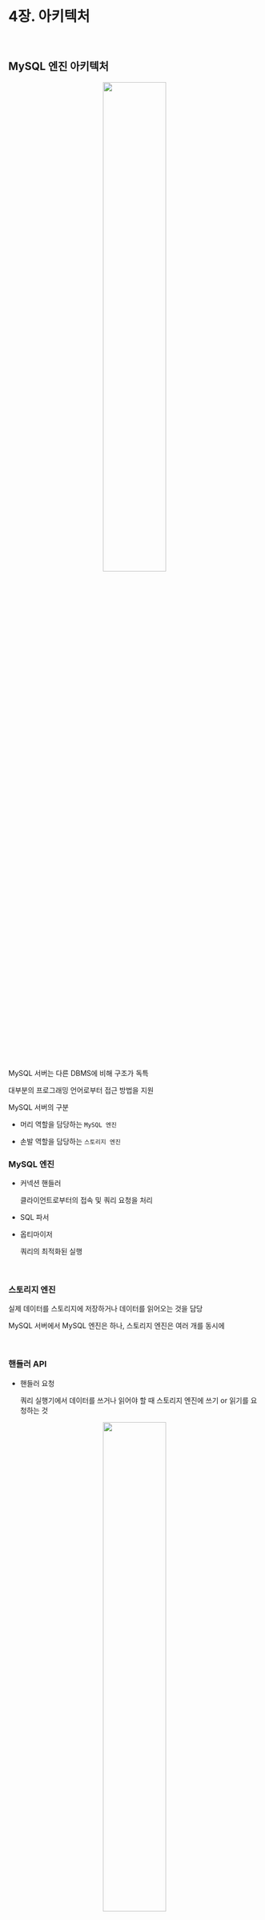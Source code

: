 # 4장. 아키텍처



<br>

## MySQL 엔진 아키텍처

<p align="center"><img src="./images/4_1.png" width="50%"></p>


MySQL 서버는 다른 DBMS에 비해 구조가 독특

대부분의 프로그래밍 언어로부터 접근 방법을 지원

MySQL 서버의 구분

- 머리 역할을 담당하는 `MySQL 엔진`

- 손발 역할을 담당하는 `스토리지 엔진`

### MySQL 엔진

- 커넥션 핸들러

    클라이언트로부터의 접속 및 쿼리 요청을 처리

- SQL 파서

- 옵티마이저

    쿼리의 최적화된 실행

<br>

### 스토리지 엔진

실제 데이터를 스토리지에 저장하거나 데이터를 읽어오는 것을 담당

MySQL 서버에서 MySQL 엔진은 하나, 스토리지 엔진은 여러 개를 동시에

<br>

### 핸들러 API

- 핸들러 요청

    쿼리 실행기에서 데이터를 쓰거나 읽어야 할 때 스토리지 엔진에 쓰기 or 읽기를 요청하는 것

<p align="center"><img src="./images/4_2.png" width="50%"></p>

핸들러 API를 통해 얼마나 많은 데이터(레코드) 작업이 있었는지 확인 가능

<br>

### MySQL 스레딩 구조

<p align="center"><img src="./images/4_3.png" width="80%"></p>

MySQL 서버는 프로세스 기반이 아니라 스레드 기반으로 작동


<br>

### 포그라운드 스레드

MySQL 서버에 접속하면 요청을 처리해줄 스레드를 생성해 클라이언트에게 할당 

DBMS 앞단에서 사용자(클라이언트)와 통신하기에 포그라운드 스레드(사용자 스레드)

<br>

데이터를 MySQL의 데이터 버퍼나 캐시로부터 가져오거나, 없는 경우 직접 디스크의 데이터나 인덱스 파일로부터 데이터를 읽어와서 각 클라이언트 사용자가 요청하는 쿼리 문장을 처리

<br>

최소 MySQL 서버에 접속된 클라이언트 수만큼 존재

작업을 마치고 커넥션 종료 -> 커넥션 담당 스레드는 스레드 캐시로

<br>




MyISAM 테이블은 디스크 쓰기까지 포그라운드 스레드가 처리

InnoDB 테이블은 데이터 버퍼나 캐시까지만 포그라운드 스레드가 처리

<br>

### 백그라운드 스레드

InnoDB는 여러 가지 작업이 백그라운드로 처리

- 인서트 버퍼를 병합

- 로그를 디스크로 기록(중요)

- InnoDB 버퍼 풀의 데이터를 디스크에 기록(중요)

- 데이터를 버퍼로 읽어옴

- 잠금이나 데드락을 모니터링

<br>

InnoDB에서 데이터를 읽는 작업은 포그라운드 스레드에서 처리되기 때문에 읽기 스레드는 많이 설정할 필요 X

쓰기 스레드는 아주 많은 작업을 백그라운드로 처리하기 때문에 충분히 설정해야 함

<br>

쓰기 작업은 지연되어 처리될 수 있지만 읽기 작업은 절대 지연될 수 없음

<br>

### 메모리 할당 및 사용 구조

<p align="center"><img src="./images/4_4.png" width="60%"></p>

MySQL에서 사용되는 메모리 공간

- 글로벌 메모리

- 로컬 메모리

### 글로벌 메모리

MySQL 서버가 시작되면서 운영체제로부터 할당

스레드 수와 무관하게 하나의 메모리 공간만 할당

#### 대표적인 글로벌 메모리

- 테이블 캐시

- InnoDB 버퍼 풀

- InnoDB 어댑티브 해시 인덱스

- InnoDB 리두 로그 버퍼

<br>

### 로컬 메모리

클라이언트 스레드가 쿼리를 처리하는 데 사용하는 메모리 영역

각 클라이언트 스레드 별로 독립적으로 할당, 절대 공유되지 않음


#### 대표적인 로컬 메모리

- 정렬 버퍼

- 조인 버퍼

- 바이너리 로그 캐시

- 네트워크 버퍼

<br>

### 플러그인 스토리지 엔진 모델

<p align="center"><img src="./images/4_5.png" width="80%"></p>

MySQL의 독특한 구조 중 대표적인 것이 플러그인 모델

<br>

<p align="center"><img src="./images/4_6.png" width="100%"></p>

쿼리의 실행 과정 중 거의 `대부분의 작업이 MySQL 엔진`에서 처리되고 마지막 `데이터 읽기/쓰기 작업이 스토리지 엔진`에 의해 처리

<br>

MySQL 엔진은 사람 역할 / 스토리지 엔진은 자동차 역할

MySQL 엔진이 스토리지 엔진을 조정하기 위해 `핸들러`를 사용 

<br>

```
하나의 쿼리 작업은 여러 하위 작업으로 나뉘는데, 각 하위 작업이 MySQL 엔진 영역에서 처리되는지 스토리지 엔진 영역에서 처리되는지 알아야 한다.
```

### 스토리지 엔진

<p align="center"><img src="./images/4_7.png" width="100%"></p>

Supprot 컬럼의 값 4가지

- YES : 해당 스토리지 엔진이 포함, 사용 가능 상태로 활성화

- DEFAULT : 필수 스토리지 엔진

- NO : 포함되지 않음, 사용하기 위해서는 서버를 다시 빌드(컴파일)해야 함

- DISABLED : 포함 But, 비활성화

<br>

#### 컴포넌트

플러그인 아키텍처를 대체하기 위해 컴포넌트 아키텍처를 지원

<br>

### 쿼리 실행 구조

<p align="center"><img src="./images/4_8.png" width="70%"></p>

#### 쿼리 파서

사용자 요청으로 들어온 쿼리 문장을 토큰(MySQL이 인식할 수 있는 최소 단위)으로 분리해 트리 형태의 구조로 만들어 내는 작업

#### 전처리기

파서 트리를 기반으로 쿼리 문장에 구조적인 문제점이 있는지 확인

토큰을 테이블, 칼럼 이름 등에 매핑해서 해당 객체의 존재 여부와 접근 권한을 확인하는 과정

#### 옵티마이저

쿼리 문장을 저렴한 비용으로 가장 빠르게 처리할지를 결정하는 역할

DBMS의 두뇌


#### 실행 엔진

실행 엔진과 핸들러는 손과 발

예를 들어, 옵티마이저가 GROUP BY를 처리하기 위해 임시 테이블을 사용하기로 결정했다면

1. 실행 엔진이 핸들러에게 임시 테이블을 만들라고 요청

2. 실행 엔진은 WHERE 절에 일치하는 레코드를 읽어오라고 핸들러에게 요청

3. 읽어온 레코드들을 1번에서 준비한 임시 테이블로 저장하라고 다시 핸들러에게 요청

4. 데이터가 준비된 임시 테이블에서 필요한 방식으로 데이터를 읽어오라고 다시 핸들러에게 요청

5. 최종적으로 실행 엔진은 결과를 사용자나 다른 모듈로 넘김

`즉, 실행 엔진은 계획대로 각 핸들러에게 요청해서 받은 결과를 또 다른 핸들러 요청의 입력으로 연결하는 역할을 수행`

#### 핸들러(스토리지 엔진)

MySQL 실행 엔진의 요청에 따라 데이터를 디스크로 저장하고 디스크로 읽어 오는 역할을 담당

<br>

### 쿼리 캐시

쿼리 캐시는 빠른 응답을 필요로 하는 웹 기반 응용 프로그램에서 중요한 역할

SQL 실행 결과를 메모리에 캐시하고 동일 SQL 쿼리가 실행되면 즉시 결과를 반환

하지만, 테이블의 데이터가 변경되면 모두 삭제해야 하기 때문에 MySQL 8.0으로 올라오면서 기능이 완전 제거

<br>

### 스레드 풀

MySQL 서버의 CPU가 제한된 개수의 스레드 처리에만 집중할 수 있게 해서 서버의 자원 소모를 줄이는 것이 목적

동시에 실행 중인 스레드들을 CPU가 최대한 잘 처리해낼 수 있는 수준으로 줄여서 빨리 처리하게 하는 기능

<BR>

### 트랜잭션 지원 메타 데이터

테이블의 구조 정보와 스토어드 프로그램 등의 정보를 데이터 딕셔너리 또는 메타데이터라고 함

8.0 버전부터는 관련 정보를 InnoDB의 테이블에 저장

## InnoDB 스토리지 엔진 아키텍처

<p align="center"><img src="./images/4_9.png" width="100%"></p>

InnoDB는 MySQL 스토리지 엔진 중 거의 유일하게 레코드 기반 잠금을 제공하며, 높은 동시성 처리와 안정적이며 성능이 뛰어남

<br>

### 프라이머리 키에 의한 클러스터링

InnoDB의 모든 테이블은 기본적으로 프라이머리 키를 기준으로 클러스터링되어 저장

즉, 프라이머리 키 값의 순서대로 디스크에 저장

프라이머리 키가 클러스터링 인덱스이기 때문에 프라이머리 키를 이용한 레인지 스캔은 상당히 빠름

쿼리의 실행 계획에서 프라이머리 키는 다른 보조 인덱스에 비해 비중이 높게 설정

<br>

MyISAM 스토리지 엔진에서는 클러스터링 키를 지원하지 않음

<br>

### 외래 키 지원

외래 키 지원은 InnoDB 스토리지 엔진에서만 지원

부모 테이블과 자식 테이블 모두 해당 칼럼에 인덱스 생성이 필요하고, 변경 시 데이터 체크 작업이 필요하므로 잠금이 여러 테이블로 전파되고 데드락이 발생할 수 있기에 주의

foreign_key_checks 변수로 외래 키 체크 작업을 켜고 끌 수 있음

<br>

### MVCC(Multi Version Concurrency Control)

레코드 레벨의 트랜잭션을 지원하는 DBMS가 제공하는 기능

MVCC의 목적은 잠금을 사용하지 않는 일관된 읽기 제공

InnoDB는 언두 로그를 이용해 이 기능을 구현


<p align="center"><img src="./images/4_10.png" width="80%"></p>


<p align="center"><img src="./images/4_11.png" width="70%"></p>


<p align="center"><img src="./images/4_12.png" width="70%"></p>

UPDATE 문장이 실행되면 커밋 실행 여부와 관계 없이 버퍼 풀은 새로운 값인 경기로 업데이트

디스크의 데이터 파일에는 체크포인트나 InnoDB의 Write 스레드에 의해 새로운 값으로 업데이트되거나 아닐 수도 있음

아직 COMMIT이나 ROLLBACK이 되지 않은 상태에서 다른 사용자가 작업 중인 레코드를 조회한다면 어디에 있는 데이터를 조회할까?

```
mysql> SELECT * FROM member WHERE m_id=12;
```
<p align="center"><img src="./images/4_13.png" width="70%"></p>

```
먼저 COMMIT과 ROLLBACK을 이해하려면 TRANSACTION 진행 과정에 대해서 알아야 함

COMMIT

보류중인 모든 데이터 변경사항을 영구적으로 적용. 현재 트랜잭션 종료

ROLLBACK

보류중인 모든 데이터 변경사항을 폐기. 현재 트랜잭션 종료, 직전 커밋 직후의 단계로 회귀(되돌아가기)

전체 트랜잭션을 롤백함

SAVEPOINT

ROLLBACK 할 포인트 지정(세이브포인트).
```

<br>

다시 위의 질문으로 돌아가 답을 한다면, MySQL 서버의 시스템 변수(transaction_isolation)에 설정된 격리 수준에 따라 다름

격리 수준이 READ_UNCOMMITED인 경우 버퍼 풀이 가지고 있는 변경된 데이터를 읽어서 반환

READ_COMMITED거나 그 이상의 격리 수준인 경우 변경되기 이전의 내용을 보관하고 있는 언두 영역의 데이터를 반환

`해당 과정을 DBMS에서 MVCC라고 표현`

`즉, 하나의 레코드(회원 번호가 12인 레코드)에 대해 2개의 버전이 유지되고, 필요에 따라 어느 데이터가 보여지는지 여러 가지 상황에 따라 달라지는 구조`

<br>

### 잠금 없는 일관된 읽기(Non-Locking Consistent Read)

InnoDB는 MVCC 기술을 이용해 잠금을 걸지 않고 읽기 작업을 수행

```
## 잠금이란?

여러 사용자가 동시에 데이터베이스를 변경할 때 잠금은 충돌을 방지하고 일관된 상태를 유지하는 것
```

특정 사용자가 레코드를 변경하고 아직 커밋을 수행하지 않았다고 하더라도 이 변경 트랜잭션이 다른 사용자의 SELECT 작업을 방해하지 않음

이럴 때 언두 로그를 사용

오랜 시간 동안 활성 상태인 트랜잭션으로 인해 서버가 느려지는 문제가 있는데 이런 일관된 읽기를 위해 언두 로그를 삭제하지 않고 유지해야 되기 때문에 발생하는 문제

```
MVCC가 적합한 경우:

데이터 읽기 작업이 많은 경우: MVCC는 데이터 읽기 작업에 영향을 거의 미치지 않기 때문에 데이터 읽기 작업이 많은 경우에 적합합니다.

데이터 변경 작업이 빈번하지 않은 경우: MVCC는 데이터 변경 작업에 잠금이 필요하지 않지만, 변경 작업이 빈번할 경우 성능 저하를 초래할 수 있습니다.


MVCC가 적합하지 않은 경우:

데이터 변경 작업이 빈번한 경우: MVCC는 데이터 변경 작업에 잠금이 필요하지 않지만, 변경 작업이 빈번할 경우 성능 저하를 초래할 수 있습니다.

저장 공간이 부족한 경우: MVCC는 여러 버전의 데이터를 저장하기 때문에 저장 공간이 부족한 경우 적합하지 않습니다.
```

<br>


### 자동 데드락 감지

Inno DB는 잠금이 교착 상태에 빠지지 않았는지 확인하기 위해 잠금 대기 목록을 그래프 형태로 관리

데드락 감지 스레드가 주기적으로 잠금 대기 그래프를 검사해 교착 상태에 빠진 트랜잭션들을 찾아서 그 중에 하나를 강제 종료

어느 트랜잭션을 먼저 강제 종료할 것인지는 트랜잭션의 언두 로그 양이며, 더 적게 가진 트랜잭션이 롤백의 대상

innodb_table_locks 시스템 변수를 활성화하면 InnoDB 내부 레코드 잠금 뿐 아니라 테이블 레벨의 잠금까지 감지할 수 있음

<br>

동시 처리 스레드가 많아지거나 트랜잭션이 가진 잠금의 개수가 많아지면 데드락 감지 스레드가 느려짐

<br>

### 자동화된 장애 복구

InnoDB에는 손실이나 장애로부터 데이터를 보호하기 위한 여러 가지 메커니즘이 탑재

이런 매커니즘을 이용해 MySQL 서버가 시작될 때 완료되지 못한 트랜잭션이나 일부만 기록된 데이터 페이지 등에 대한 복구 작업이 자동으로 진행

<br>

InnoD 스토리지 엔진은 매우 견고해서 데이터 파일이 손상되거나 MySQL 서버가 시작되는 못하는 경우는 거의 없음

하지만, 디스크나 서버 하드웨어 이슈로 자동 복구를 못하는 경우 복구하기 쉽지 않음

<br>

이때는 innodb_force_recovery 시스템 변수를 설정해서 서버를 시작해야 함

1. InnoDB의 로그 파일이 손상됐다면 6으로 설정하고 MySQL 서버를 가동

2. 테이블의 데이터 파일이 손상됐다면 1로 설정하고 MySQL 서버를 가동

3. 어떤 부분이 문제인지 알 수 없다면 1 ~ 6까지 변경하면서 MySQL을 재시작

<br>

### InnoDB 버퍼 풀

InnoDB 스토리지 엔진에서 가장 핵심적인 부분

디스크의 데이터 파일이나 인덱스 정보를 메모리에 캐시해두는 공간

쓰기 작업을 지연시켜 일괄 작업으로 처리할 수 있게 해주는 버퍼 역할도 같이

<br>

일반적인 애플리케이션에서는 INSERT, UPDATE, DELETE처럼 데이터를 변경하는 쿼리는 데이터 파일의 레코드를 변경하기에 랜덤한 디스크 작업을 발생 시킴

하지만, 버퍼 풀이 이런 변경된 데이터를 모아서 처리하면 랜덤한 디스크 작업의 횟수를 줄일 수 있음

<br>

### 버퍼 풀의 크기 설정

운영체제와 각 클라이언트 스레드가 사용할 메모리를 고려해서 설정

처음으로 MySQL 서버를 준비한다면 다음과 같이 권장

1. 운영체제의 전체 메모리 공간이 8GB 미만이라면 50% 정도만 버퍼풀로 설정

2. 메모리 공간이 그 이상이라면 50% 이상으로 점점 올려가면서 최적점을 찾기

3. 50GB 이상이라면 15GB에서 30GB를 뺀 나머지를 버퍼 풀로 할당

<br>

innodb_buffer_pool_size 시스템 변수로 크기를 설정 가능하며, 동적으로 크기 확장 가능

크리티컬한 변경이기에 서버가 한가한 시점에 하는 것이 좋음

크기를 줄이는 작업은 서비스 영향도가 매우 크므로 가능하면 하지 않는 것이 좋음

<br>

### 버퍼 풀의 구조

버퍼 풀을 페이지 크기(innodb_page_size)의 조각으로 쪼개어 엔진이 데이터를 필요로 할 때 해당 데이터 페이지를 읽어서 각 조각에 저장

페이지 크기 조각을 관리하기 위한 3가지 자료 구조

1. LRU(Least Recently Used) 리스트

2. Flush 리스트

3. Free 리스트

```
## LRU 자료구조란 무엇일까요?

LRU는 "Least Recently Used"의 약자로, 최근에 가장 오랫동안 사용하지 않은 데이터를 제거하는 자료구조입니다. 캐시 메모리와 같은 제한된 공간에서 데이터를 효율적으로 관리할 때 유용하게 사용됩니다.


## LRU 자료구조의 작동 방식

LRU 자료구조는 다음과 같은 방식으로 작동합니다.

데이터 삽입: 새로운 데이터가 LRU 자료구조에 삽입될 때, 가장 최근에 사용된 데이터의 위치 바로 뒤에 추가됩니다.

데이터 접근: 이미 LRU 자료구조에 존재하는 데이터에 접근할 때, 해당 데이터를 가장 최근에 사용된 위치로 이동시킵니다.

데이터 제거: LRU 자료구조에 공간이 부족할 때, 가장 오랫동안 사용되지 않은 데이터가 제거됩니다.


## LRU 자료구조의 구현

LRU 자료구조는 일반적으로 다음과 같은 두 가지 방법으로 구현됩니다.

연결 리스트: 데이터를 연결 리스트로 연결하고, 최근에 사용된 데이터 순서대로 연결 리스트를 유지합니다.

해시 테이블: 데이터를 해시 테이블에 저장하고, 각 데이터의 사용 시간 정보를 함께 저장합니다.
```

<p align="center"><img src="./images/4_14.png" width="50%"></p>

<br>

`InnoDB 스토리지 엔진에서 데이터를 찾는 과정`

1. 필요한 레코드가 저장된 데이터 페이지가 버퍼 풀에 있는지 검사

    1. InnoDB 어댑티브 해시 인덱스를 이용해 페이지를 검색

    2. 해당 테이블의 인덱스(B-Tree)를 이용해 버퍼 풀에서 페이지를 검색

    3. 버퍼 풀에 이미 데이터 페이지가 있었다면 해당 페이지의 포인터를 MRU(Most Recently Used) 방향으로 승급

2. 디스크에서 필요한 데이터 페이지를 버퍼 풀에 적재하고, 적재된 페이지에 대한 포인터를 LRU 헤더 부분에 추가

3. 버퍼 풀의 LRU 헤더 부분에 적재된 데이터 페이지가 실제로 읽히면 MRU 헤더 부분으로 이동

4. 버퍼 풀에 상주하는 데이터 페이지는 사용자 쿼리가 얼마나 최근에 접근했는지에 따라 나이가 부여되며, 오랫동안 사용되지 않으면 나이가 오래되고 해당 페이지는 버퍼 풀에서 제거

5. 필요한 데이터가 자주 접근됐다면 해당 페이지의 인덱스 키를 어댑티브 해시 인덱스에 추가


`즉, 버퍼 풀 내부에서 최근 접근 여부에 따라서 데이터 페이지는 서로 경쟁하면서 MRU, LRU로 이동`

<br>

플러시 리스트는 디스크로 동기화되지 않은 데이터를 가진 데이터 페이지의 변경 시점 기준의 페이지 목록을 관리

데이터 변경이 가해진 데이터 페이지는 플러시 리스트에 관리되고 특정 시점이 되면 디스크로 기록되야 함

데이터가 변경되면 InnoDB는 변경 내용을 리두 로그에 기록하고 버퍼 풀의 데이터 페이지에도 변경 내용을 반영

그래서 리두 로그의 각 엔트리는 특정 데이터 페이지와 연결

<br>

### 버퍼 풀과 리두 로그

버퍼 풀과 리두 로그는 매우 밀접한 관계

버퍼 풀은 DB 서버 성능 향상을 위해 데이터 캐시와 쓰기 버퍼링 두가지 용도

버퍼 풀의 메모리 공간만 단순히 늘리는 것은 데이터 캐시 기능만 향상시키는 것

`쓰기 버퍼링 기능까지 향상시키려면 버퍼 풀과 리두 로그와의 관계를 이해`해야 함

<br>

버퍼 풀은 전혀 변경되지 않은 클린 페이지와 함께 INSERT, UPDATE, DELETE 명령으로 변경된 데이터를 가진 더티 페이지도 가지고 있음

더티 페이지는 디스크와 메모리(버퍼 풀)의 데이터 상태가 다르기에 언젠가는 디스크에 기록되어야 함

하지만 더티 페이지는 버퍼 풀에 무한정 있을 수 없음

InnoDB에서 리두 로그는 1개 이상의 고정 크기 파일을 연결해서 순환 고리처럼 사용

즉, 데이터 변경이 계속 발생하면 리두 로그 파일에 기록됐던 로그 엔트리는 다시 새로운 로그 엔트리로 덮어 쓰임

```
MySQL에서 로그 엔트리란 무엇일까요?

MySQL에서 로그 엔트리는 서버 활동에 대한 기록입니다. 로그 엔트리에는 다음과 같은 정보가 포함됩니다.

날짜 및 시간: 로그 엔트리가 생성된 날짜와 시간
로그 수준: 로그 엔트리의 중요도 수준 (예: 정보, 경고, 오류)
사용자: 로그 엔트리를 생성한 사용자
클라이언트 주소: 로그 엔트리를 생성한 클라이언트의 IP 주소
쿼리: 실행된 SQL 쿼리
메시지: 로그 엔트리의 내용
```

<br>

```
언두 로그와 리두 로그는 똑같지 않습니다. 둘 다 데이터베이스 트랜잭션 관리에 사용되지만 역할과 작동 방식에서 차이점이 있습니다.

1. 역할

언두 로그: 트랜잭션 취소 시 필요한 데이터를 저장합니다.
리두 로그: 트랜잭션 커밋 시 필요한 데이터를 저장합니다.

2. 작동 방식

언두 로그:

트랜잭션 진행 중 변경된 데이터의 이전 값을 저장합니다.
트랜잭션 취소 시 언두 로그를 사용하여 데이터를 이전 상태로 되돌립니다.

리두 로그:

트랜잭션 진행 중 변경된 데이터의 변경 내용을 저장합니다.
트랜잭션 커밋 시 리두 로그를 사용하여 데이터를 영구적으로 저장합니다.
```


InnoDB는 전체 리두 로그 파일에서 재사용 가능한 공간과 재사용 불가능한 공간(활성 리두 로그)을 구분해서 관리

리두 로그 파일의 공간은 계속 순환되어 재사용되지만 매번 기록될 때마다 로그 포지션은 계속 증가된 값을 갖음(Log Sequnece Number : LSN)

<br>

InnoDB는 주기적으로 체크포인트 이벤트를 발생시켜 리두 로그와 버퍼 풀의 더티 페이지를 디스크로 동기화하는데 LSN이 활성 리두 로그 공간의 시작점

마지막 리두 로그 엔트리의 LSN - 가장 최근 체크포인트의 LSN = 체크포인트 에이지

<br>

버퍼 풀의 더티 페이지는 특정 리두 로그 엔트리와의 관계를 가지고, 체크포인트가 발생하면 체크포인트 LSN보다 작은 리두 로그 엔트리와 관련된 더티 페이지는 모두 디스크로 동기화

<br>

간단한 예제

1. 버퍼 풀이 100GB, 리두 로그 파일의 전체 크기가 100MB

2. 버퍼 풀이 100MB, 리두 로그 파일의 전체 크기가 100GB

1번의 경우 체크포인트 에이지가 최대 100MB, 데이터 페이지가 16KB라고 가정하면 허용 가능한 더티 페이지의 크기는 400MB

이 경우 버퍼 풀의 크기는 크지만 실제 쓰기 버퍼링 효과는 거의 미미

2번의 경우 400GB의 더티 페이지를 가질 수 있지만 버퍼 풀의 크기가 100MB이기에 최대 허용 가능 버퍼 페이지는 100MB

<br>

두가지 모두 좋은 설정은 아니며, 특히 2번은 버퍼 풀에 더티 페이지 비율이 너무 높은 상태에서 갑자기 버퍼 풀이 필요한 상황이 오면 매우 많은 더티 페이지를 한번에 기록해야 하는 상황이 있음

`일반적으로 리두 로그는 변경 분만 가지고 있고, 버퍼 풀은 데이터 페이지를 통채로 가지기 때문에 리두 로그는 훨씬 작은 공간만 있으면 됨`

<br>

### 버퍼 풀 플러시

InnoDB는 버퍼 풀에서 디스크로 기록되지 않은 더티 페이지들을 성능 하락 없이 디스크에 동기화하기 위해 2개의 플러시 기능을 백그라운드로 실행

- 플러시 리스트 플러시

- LRU 리스트 플러시

<br>

### 플러시 리스트 플러시

리두 로그 공간의 재활용을 위해 주기적으로 오래된 리두 로그 엔트리가 사용하는 공간을 비워야 함

`리두 로그 공간이 지워지려면 반드시 InnoDB 버퍼 풀의 더티 페이지가 먼저 디스크로 동기화`

이를 위해 주기적으로 플러시 리스트 플러시 함수를 호출해서 오래 전에 변경된 데이터 페이지 순서대로 디스크에 동기화하는 작업을 수행

이 때 언제부터 얼마나 많은 더티 페이지를 한 번에 디스크에 기록하느냐에 따라 쿼리 처리가 악영향을 받지 않으면서 처리

innodb_page_cleaners - 클리너 스레드 개수 조정, buffer_pool_instances 설정 값과 동일하게

innodb_max_dirty_pages_pct - 더티 페이지 비율 조정, 가능하면 기본값 유지

<br>

버퍼 풀에 더티 페이지가 많으면 디스크 쓰기 폭팔 현상이 발생할 가능성이 높음

innodb_max_dirty_pages_pct_lwm - 일정 수준 이상 더티 페이지가 발생하면 조금씩 더티 페이지를 디스크로 기록

<br>


innodb_io_capacity - 어느 정도의 디스크 읽고 쓰기가 가능한지 설정

innodb_io_capacity_max - 디스크가 최대 성능을 발휘할 때 어느 정도의 디스크 읽고 쓰기가 가능한지 설정

여기서 디스크 읽고 쓰기란 백그라운드 스레드가 수행하는 디스크 작업을 의미

대부분 버퍼 풀의 더티 페이지 쓰기가 이에 해당

<br>

### 어댑티브 플러시

활성화시 버퍼 풀의 더티 페이지 비율이나 io_capacity, io_capacity_max 값에 의존하지 않고 새로운 알고리즘 사용

리두 로그 증가 속도를 분석해서 적절 수준의 더티 페이지가 버퍼 풀에 유지될 수 있도록

<br>

### LRU 리스트 플러시

LRU 리스트에서 사용 빈도가 낮은 데이터 페이지들을 제거해서 새로운 페이지를 읽어올 공간을 만들 때, LRU 리스트 플러시 함수 사용

<br>

### 버퍼 풀 상태 백업 및 복구

버퍼 풀은 쿼리의 성능에 매우 밀접

서버를 셧다운 했다가 다시 시작했을 때, 쿼리 처리 성능이 평상시 1/10도 안되는 경우가 대부분

그만큼, 버퍼 풀에 쿼리들이 사용할 데이터들이 준비되었을 때 성능이 좋아짐

이런 경우를 워밍업(Warming Up)이라고 표현


<br>

MySQL 5.6 버전부터 버퍼 풀 덤프 및 적재 기능 도입

셧다운하기 전에 버퍼 풀을 백업할 수 있음

innodb_buffer_pool_dump_now - 버퍼 풀 상태 백업

innodb_buffer_pool_load_now - 백업된 버퍼 풀 복구

<br>

버퍼 풀은 LRU 리스트에 적재된 데이터 페이지의 메타 정보만 가져와 저장하기에 백업이 매우 빠름

하지만, 복구하는 과정은 데이터 페이지를 다시 디스크에서 읽어야 하기에 시간이 걸릴 수도

<br>

innodb_buffer_pool_load_abort - 버퍼 풀 복구 작업이 너무 오래 걸릴 때 멈추기 가능

innodb_buffer_pool_dump_at_shutdown - 버퍼 풀 백업 자동화

innodb_buffer_pool_load_at_startup - 버퍼 풀 복구 자동화

<br>

### 버퍼 풀의 적재 내용 확인

information_schema DB의 innodb_buffer_page 테이블을 이용해 어떤 테이블의 페이지들이 버퍼 풀 메모리에 적재되어 있는지 확인 가능

하지만, 버퍼 풀이 큰 경우 이 테이블 조회가 부하가 커서 사용하기 어렵

8.0 버전 이후부터는 innodb_cached_indexes 테이블로 인덱스별 데이터 페이지가 얼마나 적재되어 있는지와 전체 페이지 대비 비율을 확인 가능

<p align="center"><img src="./images/4_15.png" width="80%"></p>

<br>

<p align="center"><img src="./images/4_16.png" width="80%"></p>

<br>


### Double Write Buffer

리두 로그는 리두 로그 공간의 낭비를 막기 위해 변경된 내용만 기록

이로 인해, 더티 페이지를 디스크 파일로 플러시할 때, 일부만 기록되는 문제가 발생하면 그 페이지의 내용은 복구할 수 없을 수도 있음

(플러시한 후 리두 로그는 삭제하기 때문)

이런 현상을 Partial-page, Torn-page라고 함

<br>

이런 문제를 막기 위해 Double-Write 기법을 사용

<p align="center"><img src="./images/4_17.png" width="50%"></p>

<br>

실제 데이터 파일에 변경 내용을 기록하기 전에 'A' ~ 'E'까지의 더티 페이지를 우선 묶어서 한 번의 디스크 쓰기로 시스템 테이블스페이스의 DoubleWrite 버퍼에 기록

해당 내용은 실제 데이터 쓰기가 중간에 실패할 때만 목적으로 사용됨

<br>

데이터의 안정성을 위해 사용되며 활성화를 고려하는 것이 좋음

<br>


### 언두 로그

`트랜잭션과 격리 수준 보장을 위해 DML(INSERT, UPDATE, DELETE)로 변경되기 이전 버전의 데이터를 별도로 백업함`

이런 데이터가 `언두 로그`

- 트랜잭션 보장

    트랜잭션이 롤백되면 트랜잭션 도중 변경된 데이터를 변경 전 데이터로 복구할 때, 언두 로그에 백업해둔 이전 버전의 데이터를 이용

- 격리 수준 보장

    특정 커넥션에서 데이터를 변경하는 도중에 다른 커넥션에서 데이터를 조회하면 트랜잭션 격리 수준에 맞게 변경 중인 레코드를 읽지 않고 언두 로그에 백업해둔 데이터를 읽어 반환

<br>

### 언두 로그 레코드 모니터링

```
mysql> UPDATE member SET name='홍길동' WHERE member_id=1;
```

위 문장이 실행되면 트랜잭션을 커밋하지 않아도 실제 데이터 파일(데이터/인덱스 버퍼) 내용은 변경

그러면 언두 로그에는 변경되기 전 값이 백업됨

<br>

<p align="center"><img src="./images/4_18.png" width="70%"></p>

<br>

해당 상황과 같이 트랜잭션이 계속 활성 상태이면 언두 로그의 양은 급격히 증가

5.5 버전까지는 언두 로그의 사용 공간이 늘어나면 줄일 수 없었지만, 8.0까지 업그레이드되면서 언두 로그를 순차적으로 사용하여 디스크 공간을 줄임

<br>

하지만 활성 상태의 트랜잭션이 장시간 유지되는 것은 성능상 좋지 않기에 안정적인 시점의 언두 로그 레코드 건수를 확인해놓고 이를 기준으로 언두 로그 레코드를 항상 모니터링해야 함

<br>

<p align="center"><img src="./images/4_19.png" width="50%"></p>

<br>

### 언두 테이블스페이스 관리

언두 테이블스페이스란 언두 로그가 저장되는 공간

5.6 이전 버전에는 모두 시스템 테이블 스페이스에 저장

8.0 이후에는 외부의 별도 로그 파일에 기록되도록 개선

<br>

### 언두 테이블스페이스의 구성

<p align="center"><img src="./images/4_20.png" width="40%"></p>

<br>

1개 이상 128개 이하의 롤백 세그먼트를 가지며, 롤백 세그먼트는 1개 이상의 언두 슬롯을 가짐

하나의 롤백 세그먼트는 InnoDB의 페이지 크기를 16바이트로 나눈 값의 개수만큼 언두 슬롯을 가짐

<br>

하나의 트랜잭션이 필요로 하는 언두 슬롯의 갯수는 DML 문장 특성에 따라 최대 4개까지 사용


```
## 최대 동시 처리 가능 트랜잭션 개수

(InnoDB 페이지 크기) / 16 * (롤백 세그먼트 개수) * (언두 테이블스페이스 개수)
```

기본 설정은 131072개(16 * 1024 / 16 * 128 * 2 / 2) 정도의 트랜잭션이 동시 처리 가능

<br>

`Undo tablespace truncate란 언두 테이블스페이스 공간을 필요한 만큼 남기고 나머지를 운영체제로 반납하는 것`

- 자동 모드

    주기적으로 퍼지 스레드가 깨어나 필요없는 언두 로그를 삭제

- 수동 모드

    언두 테이블스페이스를 비활성화하면 퍼지 스레드는 자동적으로 비활성 상태의 언두 테이블스페이스의 불필요 공간을 삭제

    언두 테이블 스페이스가 최소 3개 이상되어야 작동

<br>

### 체인지 버퍼

레코드가 INSERT되거나 UPDATE될 때는 해당 테이블에 포함된 인덱스를 업데이트하는 작업도 필요

테이블에 인덱스가 많다면 이 작업은 많은 자원을 소모

그래서` 인덱스 페이지가 버퍼 풀에 있다면 바로 실행하지만, 아니라면 임시 공간에 저장해두고 사용자에게 결과를 반환하는 형태로 성능을 향상하는데 이 때 사용하는 임시 메모리 공간을 체인지 버퍼`

<br>

### 리두 로그 및 로그 버퍼

리두 로그는 트랜잭션의 4요소 ACID 중 Durable(영속성)과 밀접한 연관

데이터 파일 쓰기는 디스크의 랜덤 액세스가 필요하기에 성능 저하를 막기 위해 리두 로그를 사용

<br>

MySQL 서버가 비정상 종료가 되는 경우 스토리지 엔진의 데이터 파일은 2가지 종류의 데이터를 가짐

1. 커밋됐지만 데이터 파일에 기록되지 않은 데이터

2. 롤백됐지만 데이터 파일에 이미 기록된 데이터

<br>

1번의 경우 리두 로그에 저장된 데이터를 데이터 파일에 복사하면 해결

2번의 경우 리두 로그로 해결 불가능, 이 때는 언두 로그의 내용을 사용, 하지만 트랜잭션 상태를 확인하기 위해서 리두 로그를 사용

<br>

DB 서버에서 리두 로그는 트랜잭션이 커밋되면 즉시 디스크로 기록되도록 시스템 변수를 설정하는 것을 권장

그래야 비정상 종료 직전까지의 트랜잭션 커밋 내용이 리두 로그에 기록되어 이를 활용해 복구 가능

하지만 트랜잭션 커밋이 될 때마다 리두 로그를 디스크에 기록하는 작업은 많은 부하를 줌

그래서 어느 주기로 디스크에 동기화할지 inno_flush_log_at_trx_commit 시스템 변수를 활용

- inno_flush_log_at_trx_commit = 0 

    1초에 한 번씩 리두 로그를 디스크로 기록하고 동기화를 실행

- inno_flush_log_at_trx_commit = 1

    매 트랜잭션이 커밋될 때마다 디스크로 기록하고 동기화를 실행

- inno_flush_log_at_trx_commit = 2

    매 트랜잭션이 커밋될 때마다 디스크에 기록은 되지만 동기화는 1초에 한 번씩

    커밋되면 변경 내용이 메모리 버퍼에 기록되는 것을 보장

<br>

innodb_log_file_size - 리두 로그 파일 크기

innodb_log_files_in_group - 리두 로그 파일의 개수

전체 리두 로그 파일의 크기는 두 변수의 곱

<br>

리두 로그 파일의 전체 크기가 버퍼 풀의 크기에 맞게 적절히 있어야 변경된 내용을 버퍼 풀에 모았다가 한 번에 디스크에 기록할 수 있음

하지만, 변경 작업이 많은 DBMS 서버의 경우 리두 로그의 기록 작업이 큰 문제

`이 부분을 보완하기 위해 최대한 ACID 속성을 보장하는 수준에서 버퍼링을 하며, 이 때 사용되는 공간이 로그 버퍼`

<br>

### 리두 로그 아카이빙

8.0 버전부터 스토리지 엔진의 리두 로그를 아카이빙할 수 있는 기능 추가

엔터프라이즈 버전의 백업이나 Xtrabackup 툴은 데이터 파일을 복사하는 동안 스토리지 엔진의 리두 로그에 쌓인 내용을 추적하면서 새로 추가된 리두 로그 엔트리를 복사

```
엔트리는 데이터베이스 테이블의 한 행

엔트리는 레코드 또는 튜플이라고도 부름

엔트리는 데이터베이스의 기본 구성 요소이며, 여러 엔트리가 모여 테이블을 형성
```

데이터 파일을 복사하는 동안 추가된 리두 로그 엔트리가 같이 백업되지 않으면 복사된 데이터 백업 파일은 일관된 상태를 유지하지 못함

그런데 데이터 변경이 너무 많아 리두 로그 내용을 복사하기 전에 덮어쓰여지는 경우, 백업에 실패함

이런 경우를 방지하기 위해 8.0의 리두 로그 아카이빙 기능이 존재

리두 로그 아카이빙은 로그 파일이 로테이션될 때 복사하는 것이 아니라 리두 로그 파일에 로그 엔트리가 추가될 때 함께 기록되는 방식을 사용해서 데이터 변경이 발생하면 즉시 아카이빙된 로그 파일의 크기가 조금 늘어남

<br>

innodb_redo_log_archive_dirs - 리두 로그가 저장될 디렉터리 설정

innodb_redo_log_archive_start - 리두 로그 아카이빙 시작

<br>

### 리두 로그 활성화 및 비활성화

리두 로그는 서버의 비정상적 종료로 기록되지 못한 트랜잭션을 복구하기 위해 항상 활성화

```
ALTER INSTANCE DISABLE INNODB REDO_LOG; - 리두 로그 비활성화

ALTER INSTANCE ENABLE INNODB REDO_LOG; - 리두 로그 활성화
```

<br>

### 어댑티브 해시 인덱스

일반적으로 인덱스란 테이블에 사용자가 생성해둔 B-Tree 인덱스를 의미

`어댑티브 해시 인덱스는 사용자가 수동으로 생성하는 인덱스가 아닌 InnoDB 스토리지 엔진에서 사용자가 자주 요청하는 데이터에 대해 자동으로 생성하는 인덱스`

innodb_adaptive_hash_index로 활성화/비활성화 가능

<br>

몇천 개의 스레드로 실행하는 B-Tree 인덱스의 과부하로 인한 검색 시간을 줄이기 위해 도입

자주 읽히는 데이터 페이지의 키 값을 이용해 해시 인덱스를 만들고, 필요할 떄마다 어댑티브 해시 인덱스를 검색해서 레코드가 저장된 데이터 페이지를 즉시 찾아갈 수 있음

<br>

해시 인덱스는 `인덱스 키 값(B-Tree 인덱스의 고유 번호(ID)와 B-Tree 인덱스의 실제 키 값)`과 해당 인덱스 키 값이 저장된 `데이터 페이지 주소`의 쌍으로 관리

모든 B-Tree 인덱스에 대한 어댑티브 해시 인덱스가 하나 존재하며 특정 키 값이 어느 인덱스에 속한 것인지 구분해야 하기에 B-Tree 인덱스 고유번호가 포함

<br>

```
데이터 페이지 주소는 실제 키 값이 저장된 데이터 페이지의 메모리 주소를 가지며 이는 버퍼 풀에 로딩된 페이지의 주소를 의미

그래서 어댑티브 해시 인덱스는 버퍼 풀에 올려진 데이터 페이지에 대해서만 관리하는 것
```

<br>

어댑티브 해시 인덱스를 의도적으로 비활성화하는 경우

1. 디스크 읽기가 많은 경우

2. 특정 패턴의 쿼리가 많은 경우(조인이나 LIKE 패턴 검색)

3. 매우 큰 데이터를 가진 테이블의 레코드를 폭넓게 읽는 경우

<br>

어댑티브 해시 인덱스가 성능 향상에 도움이 되는 경우

1. 디스크의 데이터가 버퍼 풀의 크기와 비슷한 경우(디스크 읽기가 많지 않은 경우)

2. 동등 조건 검색(등등 비교와 IN 연산자)이 많은 경우

3. 쿼리가 데이터 중에서 일부 데이터에 집중되는 경우

하지만 단순히 어댑티브 해시 인덱스가 도움이 될지 아닐지 판단하기는 어려움

`확실한 것은 어댑티브 해시 인덱스는 데이터 페이지를 버퍼 풀 내에서 접근하는 것을 더 빠르게 만드는 기능이기에 디스크 읽기가 빈번한 경우 아무런 도움이 되지 않음`

Why?

계속해서 버퍼 풀이 교체될 것이기 때문

<br>

또한, DROP, ALTER와 같은 경우 어댑티브 해시 인덱스를 모두 제거해야 하기에 DB 서버의 처리 성능이 느려지기에 고려

<br>

### InnoDB와 MyISAM, MEMORY 스토리지 엔진 비교

MyISAM -> InnoDB로 기본 스토리지 엔진 교체

MYISAM, MEMORY 스토리지 엔진보다 InnoDB가 모든 면에서 좋음

<br>

## MyISAM 스토리지 엔진 아키텍처

<p align="center"><img src="./images/4_21.png" width="40%"></p>

<br>

### 키 캐시

InnoDB의 버퍼 풀과 비슷한 역할을 하는 것이 MyISAM의 키 캐시(키 버퍼)

MyISAM의 키 캐시는 인덱스만을 대상으로 작동, 인덱스의 디스크 쓰기 작업에 대해서만 부분적으로 버퍼링

<br>

### 운영체제의 캐시 및 버퍼

MyISAM 테이블의 인덱스는 키 캐시를 이용해 디스크를 검색하지 않고도 빠르게 검색 가능

하지만 MyISAM 테이블의 데이터에서 대해서는 캐시나 버퍼링 기능을 갖고 있지 않음

<br>

### 데이터 파일과 프라이머리 키(인덱스) 구조

InnoDB 스토리지 엔진을 사용하는 테이블은 PK에 의해서 클러스터링되어 저장되어 있고,

MyISAM 테이블은 데이터 파일이 Heap 공간처럼 활용

즉, PK 값과 무관하게 INSERT되는 순서대로 데이터 파일에 저장

```
힙(heap) 공간이란 무엇일까요?

힙(heap) 공간은 프로그램에서 동적으로 메모리를 할당하고 해제하는 메모리 영역입니다.

힙 영역은 사용자 프로그램이 직접 관리할 수 있는 유일한 메모리 영역이며, 프로그램 실행 중에 필요에 따라 메모리를 할당하고 사용 후 해제하여 메모리를 효율적으로 관리할 수 있도록 합니다.
```

그리고 MyISAM 테이블에 저장되는 레코드는 모두 ROWID라는 물리적인 주솟값을 가짐

<br>

## 4.4 MySQL 로그 파일

MySQL 서버에 문제가 생겼을 때 로그 파일을 확인하는 습관이 필요

### 에러 로그 파일

MySQL이 실행되는 도중에 발생하는 에러나 경고 메시지가 출력되는 로그 파일

MySQL 설정 파일에서 log_error라는 이름의 파라미터로 정의된 경로에 생성

<p align="center"><img src="./images/4_22.png" width="50%"></p>

<br>

C:\ProgramData\MySQL\MySQL Server 8.0\Data 해당 경로에 .err 파일로 생성

<br>

### MySQL이 시작하는 과정과 관련된 정보성 및 에러 메시지

MySQL의 설정 파일을 변경하거나 데이터베이스가 비정상적으로 종료된 이후 다시 시작하는 경우 에러 로그 파일을 통해 설정된 변수의 이름이나 값이 명확하게 설정되고 의도한 대로 적용됐는지 확인 필요

<br>

### 마지막으로 종료할 때 비정상적으로 종료된 경우 나타나는 InnoDB의 트랜잭션 복구 메시지

서버가 비정상적으로 종료된 이후 다시 시작되면 완료되지 못한 트랜잭션을 정리하고 디스크에 기록되지 못한 데이터가 있다면 다시 기록하는 재처리 작업을 실행하면서 간단한 메시지 출력

<br>

### 쿼리 처리 도중에 발생하는 문제에 대한 에러 메시지

<br>

### 비정상적으로 종료된 커넥션 메시지(Aborted connection)

클라이언트 애플리케이션에서 정상적으로 접속 종료하지 않고 프로그램이 종료되는 경우 기록

<br>

### InnoDB의 모니터링 또는 상태 조회 명령(SHOW ENGINE INNODB STATUS 같은)의 결과 메시지

<br>

### MySQL 종료 메시지

<br>

### 제너럴 쿼리 로그 파일(General log)

실행되는 쿼리로 어떤 것들이 있는지 검토해봐야 할 때 사용

<p align="center"><img src="./images/4_23.png" width="60%"></p>

<br>

### 슬로우 쿼리 로그

MySQL 서버의 쿼리 튜닝

1. 서비스 적용 전 전체적으로 튜닝을 하는 경우

2. 운영 중 성능 저하를 검사하거나 정기적인 점검을 위한 튜닝을 하는 경우

후자의 경우 어떤 쿼리가 문제인지 판단하기 위해서 슬로우 쿼리 로그를 사용

<br>

설정 시간 이상이 소요된 쿼리가 모두 기록

<br>

<p align="center"><img src="./images/4_24.png" width="60%"></p>

<br>

Time 항목은 쿼리가 시작된 시간이 아니라 쿼리가 종료된 시점

언제 시작됐는지 확인하기 위해서는 Time - Query_time

<br>

User@Host는 쿼리를 사용한 사용자의 계정

<br>

Query_time은 쿼리가 실행되는 데 걸린 시간

Lock_time은 테이블 잠금에 대한 대기 시간을 표시

0이 아니라고 해서 무조건 잠금 대기가 있다고 판단하는 것이 아니라 매우 작은 값이면 무시

<br>

`Rows_examined는 이 쿼리가 처리되기 위해 몇 건의 레코드에 접근했는지를 의미`

`Rows_sent는 몇 건의 처리 결과를 클라이언트로 보냈는지 의미`

`Rows_examined가 높고 Rows_sent가 낮으면 튜닝할 가치가 있음`

<br>

로그 파일의 내용이 많아서 어느 쿼리를 집중적으로 튜닝하기 어려울 때는 Percona Toolkit의 pt-query-digest 스크립트를 이용해서 빈도나 처리 성능 별로 쿼리를 정렬

<p align="center"><img src="./images/4_25.png" width="60%"></p>

<br>

--order-by 옵션으로 정렬 순서 변경

같은 모양을 쿼리라면 동일한 Query ID를 가짐

<p align="center"><img src="./images/4_26.png" width="60%"></p>

<br>

### 개별 쿼리 정보 확인

<p align="center"><img src="./images/4_27.png" width="70%"></p>

<br>